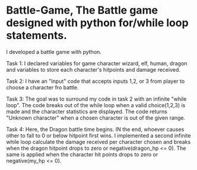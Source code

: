 # Battle-Game, The Battle game designed with python for/while loop statements.

I developed a battle game with python.

Task 1: I declared variables for game character wizard, elf, human, dragon and variables to store each character's hitpoints and damage received.

Task 2: I have an "Input" code that accepts inputs 1,2, or 3 from player to choose a character fro battle.

Task 3: The goal was to surround my code in task 2 with an infinite "while loop". The code breaks out of the while loop when a valid choice(1,2,3) is made and the character statistics are displayed. The code returns "Unknown character" when a chosen character is out of the given range.

Task 4: Here, the Dragon battle time begins. IN the end, whoever causes other to fall to 0 or below hitpoint first wins. I implemented a second infinite while loop calculate the damage received per character chosen and breaks when the dragon hitpoint drops to zero or negative(dragon_hp <= 0). The same is applied when the character hit points drops to zero or negative(my_hp <= 0).

